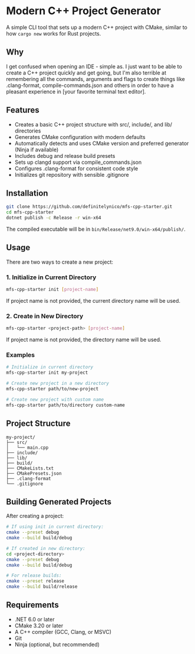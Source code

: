 # Modern C++ Project Generator

A simple CLI tool that sets up a modern C++ project with CMake, similar to how `cargo new` works for Rust projects.

## Why

I get confused when opening an IDE - simple as. I just want to be able to create a C++ project quickly and get going, but I'm also terrible at remembering all the commands, arguments and flags to create things like .clang-format, compile-commands.json and others in order to have a pleasant experience in [your favorite terminal text editor].

## Features

- Creates a basic C++ project structure with src/, include/, and lib/ directories
- Generates CMake configuration with modern defaults
- Automatically detects and uses CMake version and preferred generator (Ninja if available)
- Includes debug and release build presets
- Sets up clangd support via compile_commands.json
- Configures .clang-format for consistent code style
- Initializes git repository with sensible .gitignore

## Installation

```bash
git clone https://github.com/definitelynico/mfs-cpp-starter.git
cd mfs-cpp-starter
dotnet publish -c Release -r win-x64
```

The compiled executable will be in `bin/Release/net9.0/win-x64/publish/`.

## Usage

There are two ways to create a new project:

### 1. Initialize in Current Directory

```bash
mfs-cpp-starter init [project-name]
```
If project name is not provided, the current directory name will be used.

### 2. Create in New Directory

```bash
mfs-cpp-starter <project-path> [project-name]
```
If project name is not provided, the directory name will be used.

### Examples

```bash
# Initialize in current directory
mfs-cpp-starter init my-project

# Create new project in a new directory
mfs-cpp-starter path/to/new-project

# Create new project with custom name
mfs-cpp-starter path/to/directory custom-name
```

## Project Structure

```
my-project/
├── src/
│   └── main.cpp
├── include/
├── lib/
├── build/
├── CMakeLists.txt
├── CMakePresets.json
├── .clang-format
└── .gitignore
```

## Building Generated Projects

After creating a project:

```bash
# If using init in current directory:
cmake --preset debug
cmake --build build/debug

# If created in new directory:
cd <project-directory>
cmake --preset debug
cmake --build build/debug

# For release builds:
cmake --preset release
cmake --build build/release
```

## Requirements

- .NET 6.0 or later
- CMake 3.20 or later
- A C++ compiler (GCC, Clang, or MSVC)
- Git
- Ninja (optional, but recommended)
